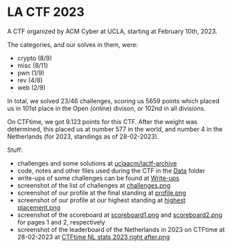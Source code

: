 # LA CTF 2023
A CTF organized by ACM Cyber at UCLA, starting at February 10th, 2023.

The categories, and our solves in them, were:
- crypto (8/9)
- misc (8/11)
- pwn (1/9)
- rev (4/8)
- web (2/9)

In total, we solved 23/46 challenges, scoring us 5659 points which placed us in 101st place in the Open (online) divison, or 102nd in all divisions.

On CTFtime, we got 9.123 points for this CTF. After the weight was determined, this placed us at number 577 in the world, and number 4 in the Netherlands (for 2023, standings as of 28-02-2023).

Stuff:
- challenges and some solutions at [uclaacm/lactf-archive](https://github.com/uclaacm/lactf-archive/tree/main/2023)
- code, notes and other files used during the CTF in the [Data](Data) folder
- write-ups of some challenges can be found at [Write-ups](Write-ups/README.md)
- screenshot of the list of challenges at [challenges.png](challenges.png)
- screenshot of our profile at the final standing at [profile.png](profile.png)
- screenshot of our profile at our highest standing at [highest placement.png](<highest placement.png>)
- screenshot of the scoreboard at [scoreboard1.png](scoreboard1.png) and [scoreboard2.png](scoreboard2.png) for pages 1 and 2, respectively
- screenshot of the leaderboard of the Netherlands in 2023 on CTFtime at 28-02-2023 at [CTFtime NL stats 2023 right after.png](<CTFtime NL stats 2023 right after.png>)
